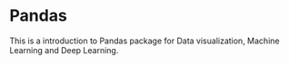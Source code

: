 # Pandas
This is a introduction to Pandas package for Data visualization, Machine Learning and Deep Learning.
